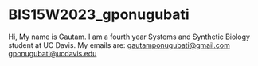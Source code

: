 # BIS15W2023_gponugubati

Hi, My name is Gautam. I am a fourth year Systems and Synthetic Biology student at UC Davis. 
My emails are: gautamponugubati@gmail.com 
               gponugubati@ucdavis.edu
               
